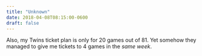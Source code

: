 ```yaml
---
title: "Unknown"
date: 2018-04-08T08:15:00-0600
draft: false
---
```


Also, my Twins ticket plan is only for 20 games out of 81\. Yet somehow they managed to give me tickets to 4 games in the _same week_.
